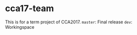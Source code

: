 # cca17-team
This is for a term project of CCA2017.
``master``: Final release
``dev``: Workingspace
